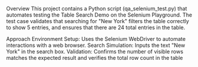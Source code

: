 Overview
This project contains a Python script (qa_selenium_test.py) that automates testing the Table Search Demo on the Selenium Playground. The test case validates that searching for "New York" filters the table correctly to show 5 entries, and ensures that there are 24 total entries in the table.

Approach
Environment Setup: Uses the Selenium WebDriver to automate interactions with a web browser.
Search Simulation: Inputs the text "New York" in the search box.
Validation: Confirms the number of visible rows matches the expected result and verifies the total row count in the table
